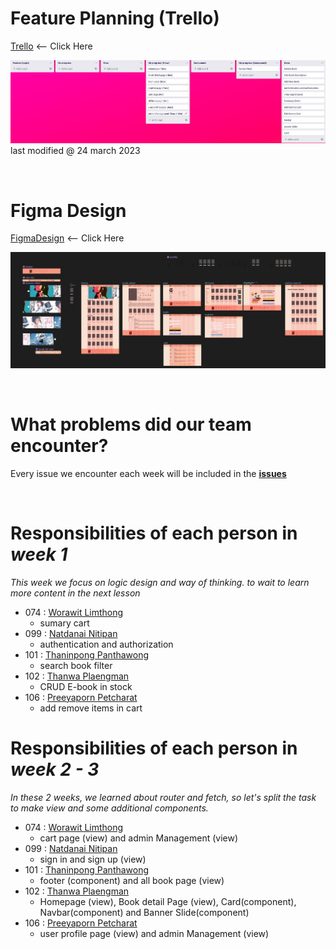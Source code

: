 # Feature Planning (Trello)
[Trello](https://trello.com/b/F0d8WIJd/feature) <-- Click Here


![featureUpdate70366](./pic/feature.jpg)
last modified @ 24 march 2023

<br>

# Figma Design
[FigmaDesign](https://www.figma.com/file/KnPvfhgXbEzDCtDbK6kv9Z/e-book?node-id=0%3A1&t=5BTvm1etsIqcerSq-1) <-- Click Here


![picFigma](./pic/figma.jpg)

<br>

# What problems did our team encounter?
Every issue we encounter each week will be included in the <b>[issues](https://github.com/Nine0512/PROJECT2-SEC-2-Alumilize/issues/1)</b>

<br>

# Responsibilities of each person in _week 1_
_This week we focus on logic design and way of thinking. to wait to learn more content in the next lesson_

- 074 :  [Worawit Limthong](https://www.github.com/win2114)
	- sumary cart
- 099 :  [Natdanai Nitipan](https://www.github.com/c3bosskung)
	- authentication and authorization
-   101 :  [Thaninpong Panthawong](https://www.github.com/nonybueno)
	- search book filter
-   102 :  [Thanwa Plaengman](https://www.github.com/Nine0512)
	- CRUD E-book in stock
-   106 :  [Preeyaporn Petcharat](https://www.github.com/Preeyapornn)
	- add remove items in cart

# Responsibilities of each person in _week 2 - 3_
_In these 2 weeks, we learned about router and fetch, so let's split the task to make view and some additional components._

- 074 :  [Worawit Limthong](https://www.github.com/win2114)
	- cart page (view) and admin Management (view)
- 099 :  [Natdanai Nitipan](https://www.github.com/c3bosskung)
	- sign in and sign up (view)
-   101 :  [Thaninpong Panthawong](https://www.github.com/nonybueno)
	- footer (component) and all book page (view)
-   102 :  [Thanwa Plaengman](https://www.github.com/Nine0512)
	- Homepage (view), Book detail Page (view), Card(component), Navbar(component) and Banner Slide(component)
-   106 :  [Preeyaporn Petcharat](https://www.github.com/Preeyapornn)
	- user profile page (view) and admin Management (view)

